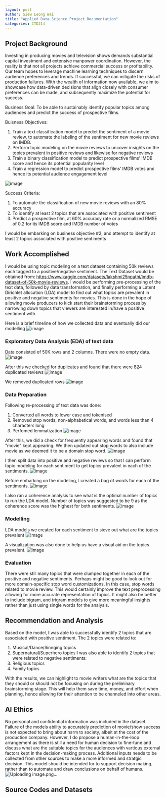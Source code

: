 ```yaml
---
layout: post
author: Siew Leong Wai
title: "Applied Data Science Project Documentation"
categories: ITD214
---
```

## Project Background
Investing in producing movies and television shows demands substantial capital investment and extensive manpower coordination. However, the reality is that not all projects achieve commercial success or profitability. 
Our team hopes to leverage machine learning techniques to discern audience preferences and trends. If successful, we can mitigate the risks of production failures. With the wealth of information now available, we aim to showcase how data-driven decisions that align closely with consumer preferences can be made, and subsequently maximize the potential for success.

Business Goal:
To be able to sustainably identify popular topics among audiences and predict the success of prospective films. 

Buisness Objectives:
1. Train a text classification model to predict the sentiment of a movie review, to automate the labeling of the sentiment for new movie reviews on IMDB.
2. Perform topic modeling on the movie reviews to uncover insights on the topics prevalent in positive reviews and likewise for negative reviews
3. Train a binary classification model to predict prospective films’ IMDB score and hence its potential popularity level
4. Train a regression model to predict prospective films’ IMDB votes and hence its potential audience engagement level

![image](https://github.com/user-attachments/assets/a9acbf7e-acff-4b99-abf4-ef034b3832a6)

Success Criteria:
1. To automate the classification of new movie reviews with an 80% accuracy
2. To identify at least 2 topics that are associated with positive sentiment
3. Predict a prospective film, at 60% accuracy rate or a normalized RMSE of 0.2 for its IMDB score and IMDB number of votes

I would be embarking on business objective #2, and attempt to identify at least 2 topics associated with positive sentiments

## Work Accomplished
I would be using topic modeling on a text dataset containing 50k reviews each tagged to a positive/negative sentiment. The Text Dataset would be obtained from: https://www.kaggle.com/datasets/lakshmi25npathi/imdb-dataset-of-50k-movie-reviews. I would be performing pre-processing of the text data, followed by data transformation, and finally performing a Latent Dirichlet allocation (LDA) model to find out what topics are prevalent in positive and negative sentiments for movies. This is done in the hope of allowing movie producers to kick start their brainstorming process by narrowing down topics that viewers are interested in/have a positive sentiment with. 

Here is a brief timeline of how we collected data and eventually did our modelling
![image](https://github.com/user-attachments/assets/92e83de8-91c9-4036-9aa3-58302ad14c23)


### Exploratory Data Analysis (EDA) of text data
Data consisted of 50K rows and 2 columns. There were no empty data.
![image](https://github.com/user-attachments/assets/af93f9fb-b502-49c9-aa7b-d6c36b9bef51)

After this we checked for duplicates and found that there were 824 duplicated reviews 
![image](https://github.com/user-attachments/assets/b8af473a-c1ea-4a17-8d3f-886e08fa28f9)

We removed duplicated rows 
![image](https://github.com/user-attachments/assets/967b2f2b-2c59-4954-bdac-9402f9120910)

### Data Preparation
Following re-processing of text data was done:
1. Converted all words to lower case and tokenised
2. Removed stop words, non-alphabetical words, and words less than 4 characters long
3. Perfomed lemmatization
![image](https://github.com/user-attachments/assets/d9334a3e-aaab-48dd-96a3-8d32bea8164b)

After this, we did a check for frequently appearing words and found that "movie" kept appearing.
We then updated out stop words to also include movie as we deemed it to be a domain stop word.
![image](https://github.com/user-attachments/assets/fc9d0eab-13cf-4a44-b001-7f1845505dad)

I then split data into positive and negative reviews so that I can perform topic modeling for each sentiment to get topics prevalent in each of the sentiments.
![image](https://github.com/user-attachments/assets/6b7143f5-0e20-4e6c-8b68-522bebb8a695)


Before embarking on the modeling, I created a bag of words for each of the sentiments.
![image](https://github.com/user-attachments/assets/9547829c-19b0-42e5-8844-9e074bccf023)

I also ran a coherence analysis to see what is the optimal number of topics to run the LDA model.
Number of topics was suggested to be 9 as the coherence score was the highest for both sentiments.
![image](https://github.com/user-attachments/assets/f1405224-52eb-4e12-9be7-009904a405f6)

### Modelling
LDA models we created for each sentiment to sieve out what are the topics prevalent
![image](https://github.com/user-attachments/assets/23bb8ad6-b715-4c68-a794-697d44b3a300)

A visualization was also done to help us have a visual aid on the topics prevalent.
![image](https://github.com/user-attachments/assets/be24cb3b-9931-4fab-b3be-6765a6ff77a1)

### Evaluation
There were still many topics that were clumped together in each of the positive and negative sentiments.
Perhaps might be good to look out for more domain-specific stop word customizations. In this case, stop words related to movie review. This would certainly improve the text preprocessing allowing for more accurate representation of topics.
It might also be better to include bigram, and trigram models to give more meaningful insights rather than just using single words for the analysis.


## Recommendation and Analysis
Based on the model, I was able to successfully identify 2 topics that are associated with positive sentiment. 
The 2 topics were related to:
1. Musical/Dance/Sinnging topics
2. Supernatural/Superhero topics
I was also able to identify 2 topics that were related to negative sentiments:
1. Religious topics
2. Family topics

With the results, we can highlight to movie writers what are the topics that they should or should not be focusing on during the preliminary brainstorming stage.
This will help them save time, money, and effort when planning, hence allowing for their attention to be channeled into other areas. 

## AI Ethics
No personal and confidential information was included in the dataset. Failure of the models ability to accurately prediction of movie/show success is not expected to bring about harm to society, albeit at the cost of the production company.
However, I do propose a human-in-the-loop arrangement as there is still a need for human decision to fine-tune and discuss what are the suitable topics for the audiences with vartious external factors kept in the decision-making process. Additional inputs needs to be collected from other sources to make a more informed and stratgic decision. This model should be intended for to support decision making, rather than to automate and draw conclusions on behalf of humans.
![Uploading image.png…]()


## Source Codes and Datasets

